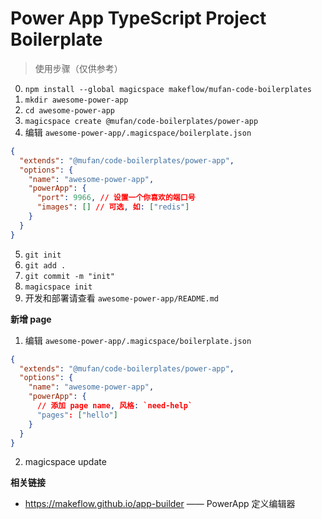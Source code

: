 # Power App TypeScript Project Boilerplate

> 使用步骤（仅供参考）

0. `npm install --global magicspace makeflow/mufan-code-boilerplates`
1. `mkdir awesome-power-app`
2. `cd awesome-power-app`
3. `magicspace create @mufan/code-boilerplates/power-app`
4. 编辑 `awesome-power-app/.magicspace/boilerplate.json`

```json
{
  "extends": "@mufan/code-boilerplates/power-app",
  "options": {
    "name": "awesome-power-app",
    "powerApp": {
      "port": 9966, // 设置一个你喜欢的端口号
      "images": [] // 可选, 如: ["redis"]
    }
  }
}
```

5. `git init`
6. `git add .`
7. `git commit -m "init"`
8. `magicspace init`
9. 开发和部署请查看 `awesome-power-app/README.md`

**新增 page**

1. 编辑 `awesome-power-app/.magicspace/boilerplate.json`

```json
{
  "extends": "@mufan/code-boilerplates/power-app",
  "options": {
    "name": "awesome-power-app",
    "powerApp": {
      // 添加 page name, 风格: `need-help`
      "pages": ["hello"]
    }
  }
}
```

2. magicspace update

**相关链接**

- https://makeflow.github.io/app-builder —— PowerApp 定义编辑器
